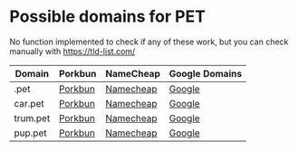 # Possible domains for PET

No function implemented to check if any of these work, but you can check manually with https://tld-list.com/

| Domain | Porkbun | NameCheap | Google Domains |
|---|---|---|---|
| .pet | [Porkbun](https://porkbun.com/checkout/search?prb=e814663da1&tlds=&idnLanguage=&search=search&q=.pet) | [Namecheap](https://www.namecheap.com/domains/registration/results/?domain=.pet) | [Google](https://domains.google.com/registrar/search?searchTerm=.pet) |
| car.pet | [Porkbun](https://porkbun.com/checkout/search?prb=e814663da1&tlds=&idnLanguage=&search=search&q=car.pet) | [Namecheap](https://www.namecheap.com/domains/registration/results/?domain=car.pet) | [Google](https://domains.google.com/registrar/search?searchTerm=car.pet) |
| trum.pet | [Porkbun](https://porkbun.com/checkout/search?prb=e814663da1&tlds=&idnLanguage=&search=search&q=trum.pet) | [Namecheap](https://www.namecheap.com/domains/registration/results/?domain=trum.pet) | [Google](https://domains.google.com/registrar/search?searchTerm=trum.pet) |
| pup.pet | [Porkbun](https://porkbun.com/checkout/search?prb=e814663da1&tlds=&idnLanguage=&search=search&q=pup.pet) | [Namecheap](https://www.namecheap.com/domains/registration/results/?domain=pup.pet) | [Google](https://domains.google.com/registrar/search?searchTerm=pup.pet) |

